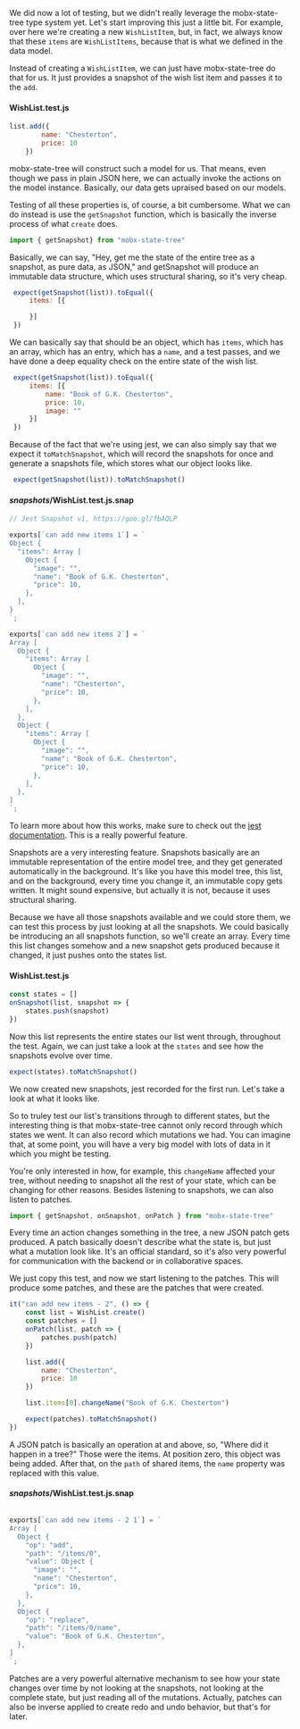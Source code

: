 We did now a lot of testing, but we didn't really leverage the mobx-state-tree type system yet. Let's start improving this just a little bit. For example, over here we're creating a new `WishListItem`, but, in fact, we always know that these `items` are `WishListItems`, because that is what we defined in the data model.

Instead of creating a `WishListItem`, we can just have mobx-state-tree do that for us. It just provides a snapshot of the wish list item and passes it to the `add`.

#### WishList.test.js

```javascript
list.add({
        name: "Chesterton",
        price: 10
    })
```

mobx-state-tree will construct such a model for us. That means, even though we pass in plain JSON here, we can actually invoke the actions on the model instance. Basically, our data gets upraised based on our models.

Testing of all these properties is, of course, a bit cumbersome. What we can do instead is use the `getSnapshot` function, which is basically the inverse process of what `create` does. 

```javascript
import { getSnapshot} from "mobx-state-tree"
```

Basically, we can say, "Hey, get me the state of the entire tree as a snapshot, as pure data, as JSON," and getSnapshot will produce an immutable data structure, which uses structural sharing, so it's very cheap.

```javascript
 expect(getSnapshot(list)).toEqual({
     items: [{

     }]
 })

```

We can basically say that should be an object, which has `items`, which has an array, which has an entry, which has a `name`, and a test passes, and we have done a deep equality check on the entire state of the wish list. 

```javascript
 expect(getSnapshot(list)).toEqual({
     items: [{
         name: "Book of G.K. Chesterton",
         price: 10,
         image: ""
     }]
 })

```

Because of the fact that we're using jest, we can also simply say that we expect it `toMatchSnapshot`, which will record the snapshots for once and generate a snapshots file, which stores what our object looks like.

```javascript
 expect(getSnapshot(list)).toMatchSnapshot()
```

#### _snapshots_/WishList.test.js.snap

```javascript
// Jest Snapshot v1, https://goo.gl/fbAQLP

exports[`can add new items 1`] = `
Object {
  "items": Array [
    Object {
      "image": "",
      "name": "Book of G.K. Chesterton",
      "price": 10,
    },
  ],
}
`;

exports[`can add new items 2`] = `
Array [
  Object {
    "items": Array [
      Object {
        "image": "",
        "name": "Chesterton",
        "price": 10,
      },
    ],
  },
  Object {
    "items": Array [
      Object {
        "image": "",
        "name": "Book of G.K. Chesterton",
        "price": 10,
      },
    ],
  },
]
`;
```

To learn more about how this works, make sure to check out the [jest documentation](https://jestjs.io/docs/en/getting-started). This is a really powerful feature.

Snapshots are a very interesting feature. Snapshots basically are an immutable representation of the entire model tree, and they get generated automatically in the background. It's like you have this model tree, this list, and on the background, every time you change it, an immutable copy gets written. It might sound expensive, but actually it is not, because it uses structural sharing.

Because we have all those snapshots available and we could store them, we can test this process by just looking at all the snapshots. We could basically be introducing an all snapshots function, so we'll create an array. Every time this list changes somehow and a new snapshot gets produced because it changed, it just pushes onto the states list.

#### WishList.test.js

```javascript
const states = []
onSnapshot(list, snapshot => {
    states.push(snapshot)
})
```

Now this list represents the entire states our list went through, throughout the test. Again, we can just take a look at the `states` and see how the snapshots evolve over time. 

```javascript
expect(states).toMatchSnapshot()
```

We now created new snapshots, jest recorded for the first run. Let's take a look at what it looks like.

So to truley test our list's transitions through to different states, but the interesting thing is that mobx-state-tree cannot only record through which states we went. It can also record which mutations we had. You can imagine that, at some point, you will have a very big model with lots of data in it which you might be testing.

You're only interested in how, for example, this `changeName` affected your tree, without needing to snapshot all the rest of your state, which can be changing for other reasons. Besides listening to snapshots, we can also listen to patches.

```javascript
import { getSnapshot, onSnapshot, onPatch } from "mobx-state-tree"
```

Every time an action changes something in the tree, a new JSON patch gets produced. A patch basically doesn't describe what the state is, but just what a mutation look like. It's an official standard, so it's also very powerful for communication with the backend or in collaborative spaces.

We just copy this test, and now we start listening to the patches. This will produce some patches, and these are the patches that were created.

```javascript
it("can add new items - 2", () => {
    const list = WishList.create()
    const patches = []
    onPatch(list, patch => {
        patches.push(patch)
    })

    list.add({
        name: "Chesterton",
        price: 10
    })

    list.items[0].changeName("Book of G.K. Chesterton")

    expect(patches).toMatchSnapshot()
})
```

A JSON patch is basically an operation at and above, so, "Where did it happen in a tree?" Those were the items. At position zero, this object was being added. After that, on the `path` of shared items, the `name` property was replaced with this value.

#### _snapshots_/WishList.test.js.snap
```javascript

exports[`can add new items - 2 1`] = `
Array [
  Object {
    "op": "add",
    "path": "/items/0",
    "value": Object {
      "image": "",
      "name": "Chesterton",
      "price": 10,
    },
  },
  Object {
    "op": "replace",
    "path": "/items/0/name",
    "value": "Book of G.K. Chesterton",
  },
]
`;
```

Patches are a very powerful alternative mechanism to see how your state changes over time by not looking at the snapshots, not looking at the complete state, but just reading all of the mutations. Actually, patches can also be inverse applied to create redo and undo behavior, but that's for later.